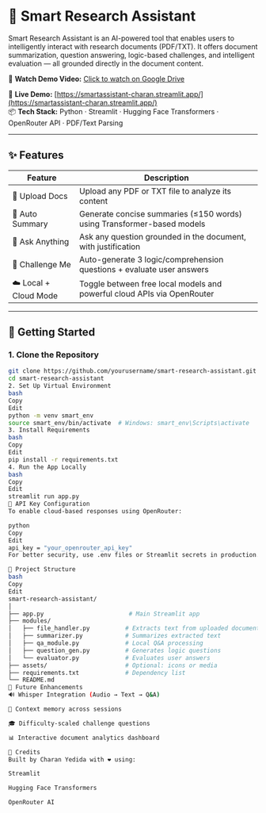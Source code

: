 # 🧠 Smart Research Assistant

Smart Research Assistant is an AI-powered tool that enables users to intelligently interact with research documents (PDF/TXT). It offers document summarization, question answering, logic-based challenges, and intelligent evaluation — all grounded directly in the document content.


🎥 **Watch Demo Video:** [Click to watch on Google Drive]([https://drive.google.com/file/d/1Z2o0E9GzGgMY4eEgCIe6LsHe2K3JhZkp/view?usp=sharing](https://drive.google.com/file/d/1DlIA-g_D_VU46VqPh509Zy1FA8jCbPzx/view?usp=sharing))

🔗 **Live Demo:** [https://smartassistant-charan.streamlit.app/](https://smartassistant-charan.streamlit.app/)  
📦 **Tech Stack:** Python · Streamlit · Hugging Face Transformers · OpenRouter API · PDF/Text Parsing

---

## ✨ Features

| Feature               | Description                                                                 |
|-----------------------|-----------------------------------------------------------------------------|
| 📄 Upload Docs        | Upload any PDF or TXT file to analyze its content                          |
| 📝 Auto Summary       | Generate concise summaries (≤150 words) using Transformer-based models     |
| 💬 Ask Anything       | Ask any question grounded in the document, with justification               |
| 🧠 Challenge Me        | Auto-generate 3 logic/comprehension questions + evaluate user answers       |
| ☁️ Local + Cloud Mode | Toggle between free local models and powerful cloud APIs via OpenRouter     |

---

## 🚀 Getting Started

### 1. Clone the Repository
```bash
git clone https://github.com/yourusername/smart-research-assistant.git
cd smart-research-assistant
2. Set Up Virtual Environment
bash
Copy
Edit
python -m venv smart_env
source smart_env/bin/activate  # Windows: smart_env\Scripts\activate
3. Install Requirements
bash
Copy
Edit
pip install -r requirements.txt
4. Run the App Locally
bash
Copy
Edit
streamlit run app.py
🔐 API Key Configuration
To enable cloud-based responses using OpenRouter:

python
Copy
Edit
api_key = "your_openrouter_api_key"
For better security, use .env files or Streamlit secrets in production.

📁 Project Structure
bash
Copy
Edit
smart-research-assistant/
│
├── app.py                        # Main Streamlit app
├── modules/
│   ├── file_handler.py          # Extracts text from uploaded documents
│   ├── summarizer.py            # Summarizes extracted text
│   ├── qa_module.py             # Local Q&A processing
│   ├── question_gen.py          # Generates logic questions
│   └── evaluator.py             # Evaluates user answers
├── assets/                      # Optional: icons or media
├── requirements.txt             # Dependency list
└── README.md
🚧 Future Enhancements
🔊 Whisper Integration (Audio → Text → Q&A)

🧵 Context memory across sessions

🎓 Difficulty-scaled challenge questions

📊 Interactive document analytics dashboard

🙌 Credits
Built by Charan Yedida with ❤️ using:

Streamlit

Hugging Face Transformers

OpenRouter AI

